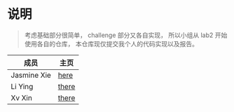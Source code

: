 # 说明

> 考虑基础部分很简单， challenge 部分又各自实现， 所以小组从 lab2 开始使用各自的仓库， 本仓库现仅提交我个人的代码实现以及报告。


|成员|主页|
|-|-|
|Jasmine Xie|[here](https://github.com/0Jasmine)|
|Li Ying|[there](https://github.com/moonpie0)|
|Xv Xin|[there](https://github.com/XX469)|

